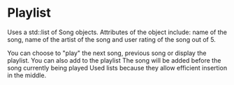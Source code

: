# Playlist
Uses a std::list of Song objects. Attributes of the object include:
name of the song,
name of the artist of the song
and user rating of the song out of 5.

You can choose to "play" the next song, previous song or display the playlist.
You can also add to the playlist
The song will be added before the song currently being played
Used lists because they allow efficient insertion in the middle.
